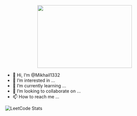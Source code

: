 <div id="header" align="center">
  <img src="https://media.giphy.com/media/vzO0Vc8b2VBLi/giphy.gif" height = "200" width="300"/>
</div>



- 👋 Hi, I’m @Mikhail1332
- 👀 I’m interested in ...
- 🌱 I’m currently learning ...
- 💞️ I’m looking to collaborate on ...
- 📫 How to reach me ...


![LeetCode Stats](https://leetcard.jacoblin.cool/Mikhail1332?theme=unicorn&font=Quicksand&ext=heatmap)
<!---
Mikhail1332/Mikhail1332 is a ✨ special ✨ repository because its `README.md` (this file) appears on your GitHub profile.
You can click the Preview link to take a look at your changes.
--->
